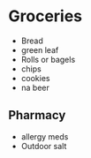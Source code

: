 
# Groceries

- Bread
- green leaf
- Rolls or bagels
- chips
- cookies
- na beer

## Pharmacy

- allergy meds
- Outdoor salt
